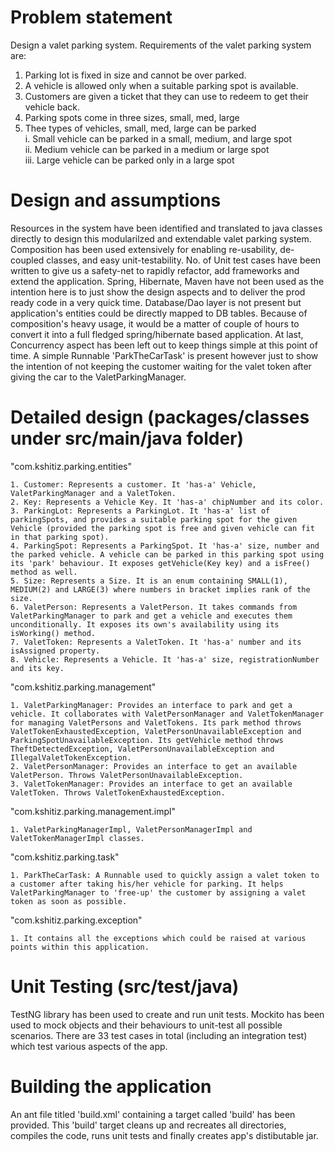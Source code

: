 Problem statement 
===================
Design a valet parking system. Requirements of the valet parking system are:  
1. Parking lot is fixed in size and cannot be over parked.  
2. A vehicle is allowed only when a suitable parking spot is available.  
3. Customers are given a ticket that they can use to redeem to get their vehicle back.  
4. Parking spots come in three sizes, small, med, large  
5. Thee types of vehicles, small, med, large can be parked  
	i. Small vehicle can be parked in a small, medium, and large spot  
	ii. Medium vehicle can be parked in a medium or large spot  
	iii. Large vehicle can be parked only in a large spot

Design and assumptions
=======================
Resources in the system have been identified and translated to java classes directly to design this modularilzed and extendable valet parking system. Composition has been used extensively for enabling re-usability, de-coupled classes, and easy unit-testability. No. of Unit test cases have been written to give us a safety-net to rapidly refactor, add frameworks and extend the application. Spring, Hibernate, Maven have not been used as the intention here is to just show the design aspects and to deliver the prod ready code in a very quick time. Database/Dao layer is not present but application's entities could be directly mapped to DB tables. Because of composition's heavy usage, it would be a matter of couple of hours to convert it into a full fledged spring/hibernate based application. At last, Concurrency aspect has been left out to keep things simple at this point of time. A simple Runnable 'ParkTheCarTask' is present however just to show the intention of not keeping the customer waiting for the valet token after giving the car to the ValetParkingManager.

Detailed design (packages/classes under src/main/java folder)
==============================================================

"com.kshitiz.parking.entities"

	1. Customer: Represents a customer. It 'has-a' Vehicle, ValetParkingManager and a ValetToken.
	2. Key: Represents a Vehicle Key. It 'has-a' chipNumber and its color.
	3. ParkingLot: Represents a ParkingLot. It 'has-a' list of parkingSpots, and provides a suitable parking spot for the given Vehicle (provided the parking spot is free and given vehicle can fit in that parking spot).
	4. ParkingSpot: Represents a ParkingSpot. It 'has-a' size, number and the parked vehicle. A vehicle can be parked in this parking spot using its 'park' behaviour. It exposes getVehicle(Key key) and a isFree() method as well.
	5. Size: Represents a Size. It is an enum containing SMALL(1), MEDIUM(2) and LARGE(3) where numbers in bracket implies rank of the size. 
	6. ValetPerson: Represents a ValetPerson. It takes commands from ValetParkingManager to park and get a vehicle and executes them unconditionally. It exposes its own's availability using its isWorking() method.
	7. ValetToken: Represents a ValetToken. It 'has-a' number and its isAssigned property.
	8. Vehicle: Represents a Vehicle. It 'has-a' size, registrationNumber and its key.
	   
"com.kshitiz.parking.management"

	1. ValetParkingManager: Provides an interface to park and get a vehicle. It collaborates with ValetPersonManager and ValetTokenManager for managing ValetPersons and ValetTokens. Its park method throws ValetTokenExhaustedException, ValetPersonUnavailableException and ParkingSpotUnavailableException. Its getVehicle method throws TheftDetectedException, ValetPersonUnavailableException and IllegalValetTokenException.
	2. ValetPersonManager: Provides an interface to get an available ValetPerson. Throws ValetPersonUnavailableException.
	3. ValetTokenManager: Provides an interface to get an available ValetToken. Throws ValetTokenExhaustedException.

"com.kshitiz.parking.management.impl"

	1. ValetParkingManagerImpl, ValetPersonManagerImpl and ValetTokenManagerImpl classes.
	   
"com.kshitiz.parking.task"
	
	1. ParkTheCarTask: A Runnable used to quickly assign a valet token to a customer after taking his/her vehicle for parking. It helps ValetParkingManager to 'free-up' the customer by assigning a valet token as soon as possible.

"com.kshitiz.parking.exception"

	1. It contains all the exceptions which could be raised at various points within this application.
	

Unit Testing (src/test/java)
=============================
TestNG library has been used to create and run unit tests. Mockito has been used to mock objects and their behaviours to unit-test all possible scenarios. There are 33 test cases in total (including an integration test) which test various aspects of the app.


Building the application 
=========================
An ant file titled 'build.xml' containing a target called 'build' has been provided. This 'build' target cleans up and recreates all directories, compiles the code, runs unit tests and finally creates app's distibutable jar.
